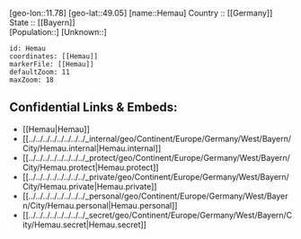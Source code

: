 ﻿---
location: [49.05,11.78] 
mapzoom: [7,12] 
mapmarker: city 
type: City
tags:
- geo/City


SpocWebEntityId: 30883
isDeleted: false
confidential: public

---
[geo-lon::11.78] 
[geo-lat::49.05] 
[name::Hemau] 
Country :: [[Germany]]  
State :: [[Bayern]]  
[Population::] 
[Unknown::] 


```leaflet
id: Hemau
coordinates: [[Hemau]] 
markerFile: [[Hemau]] 
defaultZoom: 11 
maxZoom: 18
```


## Confidential Links & Embeds: 
- [[Hemau|Hemau]]  
- [[../../../../../../../../_internal/geo/Continent/Europe/Germany/West/Bayern/City/Hemau.internal|Hemau.internal]] 
- [[../../../../../../../../_protect/geo/Continent/Europe/Germany/West/Bayern/City/Hemau.protect|Hemau.protect]] 
- [[../../../../../../../../_private/geo/Continent/Europe/Germany/West/Bayern/City/Hemau.private|Hemau.private]] 
- [[../../../../../../../../_personal/geo/Continent/Europe/Germany/West/Bayern/City/Hemau.personal|Hemau.personal]] 
- [[../../../../../../../../_secret/geo/Continent/Europe/Germany/West/Bayern/City/Hemau.secret|Hemau.secret]] 
